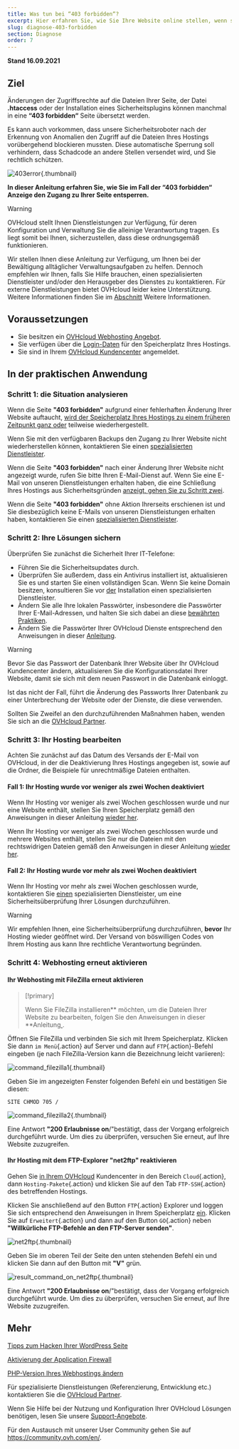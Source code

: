 ```yaml
---
title: Was tun bei “403 forbidden“?
excerpt: Hier erfahren Sie, wie Sie Ihre Website online stellen, wenn sie eine “403 forbidden“ Seite zeigt
slug: diagnose-403-forbidden
section: Diagnose
order: 7
---
```


**Stand 16.09.2021**

## Ziel

Änderungen der Zugriffsrechte auf die Dateien Ihrer Seite, der Datei **.htaccess** oder der Installation eines Sicherheitsplugins können manchmal in eine **“403 forbidden“** Seite übersetzt werden.

Es kann auch vorkommen, dass unsere Sicherheitsroboter nach der Erkennung von Anomalien den Zugriff auf die Dateien Ihres Hostings vorübergehend blockieren mussten. Diese automatische Sperrung soll verhindern, dass Schadcode an andere Stellen versendet wird, und Sie rechtlich schützen.

![403error](images/403error.png){.thumbnail}

**In dieser Anleitung erfahren Sie, wie Sie im Fall der “403 forbidden“ Anzeige den Zugang zu Ihrer Seite entsperren.**

> [!warning]
>
> OVHcloud stellt Ihnen Dienstleistungen zur Verfügung, für deren Konfiguration und Verwaltung Sie die alleinige Verantwortung tragen. Es liegt somit bei Ihnen, sicherzustellen, dass diese ordnungsgemäß funktionieren.
>
> Wir stellen Ihnen diese Anleitung zur Verfügung, um Ihnen bei der Bewältigung alltäglicher Verwaltungsaufgaben zu helfen. Dennoch empfehlen wir Ihnen, falls Sie Hilfe brauchen, einen spezialisierten Dienstleister und/oder den Herausgeber des Dienstes zu kontaktieren. Für externe Dienstleistungen bietet OVHcloud leider keine Unterstützung. Weitere Informationen finden Sie im [Abschnitt](#gofurther) Weitere Informationen.
>

## Voraussetzungen

- Sie besitzen ein [OVHcloud Webhosting Angebot](https://www.ovh.com/fr/hebergement-web/).
- Sie verfügen über die [Login-Daten](../connexion-espace-stockage-ftp-hebergement-web/#etape-1-recuperer-les-informations-necessaires-pour-se-connecter) für den Speicherplatz Ihres Hostings.
- Sie sind in Ihrem [OVHcloud Kundencenter](https://www.ovh.com/auth/?action=gotomanager&from=https://www.ovh.com/fr/&ovhSubsidiary=fr) angemeldet.

## In der praktischen Anwendung

### Schritt 1: die Situation analysieren

Wenn die Seite **"403 forbidden"** aufgrund einer fehlerhaften Änderung Ihrer Website auftaucht, [wird der Speicherplatz Ihres Hostings zu einem früheren Zeitpunkt ganz oder](../restauration-ftp-filezilla-espace-client/) teilweise wiederhergestellt.

Wenn Sie mit den verfügbaren Backups den Zugang zu Ihrer Website nicht wiederherstellen können, kontaktieren Sie einen [spezialisierten Dienstleister](https://partner.ovhcloud.com/fr/).

Wenn die Seite **"403 forbidden"** nach einer Änderung Ihrer Website nicht angezeigt wurde, rufen Sie bitte Ihren E-Mail-Dienst auf. Wenn Sie eine E-Mail von unseren Dienstleistungen erhalten haben, die eine Schließung Ihres Hostings aus Sicherheitsgründen [anzeigt, gehen Sie zu Schritt zwei](#etape2).

Wenn die Seite **"403 forbidden"** ohne Aktion Ihrerseits erschienen ist und Sie diesbezüglich keine E-Mails von unseren Dienstleistungen erhalten haben, kontaktieren Sie einen [spezialisierten Dienstleister](https://partner.ovhcloud.com/fr/).

### Schritt 2: Ihre Lösungen sichern <a name="etape2"></a>

Überprüfen Sie zunächst die Sicherheit Ihrer IT-Telefone:

- Führen Sie die Sicherheitsupdates durch.
- Überprüfen Sie außerdem, dass ein Antivirus installiert ist, aktualisieren Sie es und starten Sie einen vollständigen Scan. Wenn Sie keine Domain besitzen, konsultieren Sie vor [der](https://partner.ovhcloud.com/fr/) Installation einen spezialisierten Dienstleister.
- Ändern Sie alle Ihre lokalen Passwörter, insbesondere die Passwörter Ihrer E-Mail-Adressen, und halten Sie sich dabei an diese [bewährten Praktiken](../../../customer/gerer-son-mot-de-passe/#generer-un-bon-mot-de-passe).
- Ändern Sie die Passwörter Ihrer OVHcloud Dienste entsprechend den Anweisungen in dieser [Anleitung](../gerer-et-acceder-a-ses-mots-de-passe/).

> [!warning]
>
> Bevor Sie das Passwort der Datenbank Ihrer Website über Ihr OVHcloud Kundencenter ändern, aktualisieren Sie die Konfigurationsdatei Ihrer Website, damit sie sich mit dem neuen Passwort [ ](https://www.ovh.com/auth/?action=gotomanager&from=https://www.ovh.com/fr/&ovhSubsidiary=fr)in die Datenbank einloggt.
>
> Ist das nicht der Fall, führt die Änderung des Passworts Ihrer Datenbank zu einer Unterbrechung der Website oder der Dienste, die diese verwenden.
>
> Sollten Sie Zweifel an den durchzuführenden Maßnahmen haben, wenden Sie sich an die [OVHcloud Partner](https://partner.ovhcloud.com/fr/).
>

### Schritt 3: Ihr Hosting bearbeiten

Achten Sie zunächst auf das Datum des Versands der E-Mail von OVHcloud, in der die Deaktivierung Ihres Hostings angegeben ist, sowie auf die Ordner, die Beispiele für unrechtmäßige Dateien enthalten.

#### Fall 1: Ihr Hosting wurde vor weniger als zwei Wochen deaktiviert

Wenn Ihr Hosting vor weniger als zwei Wochen geschlossen wurde und nur eine Website enthält, stellen Sie Ihren Speicherplatz gemäß den Anweisungen in dieser Anleitung [wieder her](../restauration-ftp-filezilla-espace-client/#restaurer-lespace-de-stockage-depuis-lespace-client).

Wenn Ihr Hosting vor weniger als zwei Wochen geschlossen wurde und mehrere Websites enthält, stellen Sie nur die Dateien mit den rechtswidrigen Dateien gemäß den Anweisungen in dieser Anleitung [wieder her](../restauration-ftp-filezilla-espace-client/#restaurer-un-fichier-depuis-un-logiciel-ou-une-interface).

#### Fall 2: Ihr Hosting wurde vor mehr als zwei Wochen deaktiviert

Wenn Ihr Hosting vor mehr als zwei Wochen geschlossen wurde, kontaktieren Sie [einen](https://partner.ovhcloud.com/fr/) spezialisierten Dienstleister, um eine Sicherheitsüberprüfung Ihrer Lösungen durchzuführen. 

> [!warning]
>
> Wir empfehlen Ihnen, eine Sicherheitsüberprüfung durchzuführen, **bevor** Ihr Hosting wieder geöffnet wird. Der Versand von böswilligen Codes von Ihrem Hosting aus kann Ihre rechtliche Verantwortung begründen.
>

### Schritt 4: Webhosting erneut aktivieren

#### Ihr Webhosting mit FileZilla erneut aktivieren

> [!primary]
>
> Wenn Sie FileZilla installieren** möchten, um die Dateien Ihrer Website zu bearbeiten, folgen Sie den Anweisungen in dieser **Anleitung[ ](../mutualise-guide-utilisation-filezilla/).
>

Öffnen Sie FileZilla und verbinden Sie sich mit Ihrem Speicherplatz. Klicken Sie dann `im Menü`{.action} auf Server und dann auf `FTP`{.action}-Befehl eingeben (je nach FileZilla-Version kann die Bezeichnung leicht variieren):

![command_filezilla1](images/command_filezilla1.png){.thumbnail}

Geben Sie im angezeigten Fenster folgenden Befehl ein und bestätigen Sie diesen:

```
SITE CHMOD 705 /
```

![command_filezilla2](images/command_filezilla2.png){.thumbnail}

Eine Antwort **"200 Erlaubnisse on**/"bestätigt, dass der Vorgang erfolgreich durchgeführt wurde. Um dies zu überprüfen, versuchen Sie erneut, auf Ihre Website zuzugreifen.

#### Ihr Hosting mit dem FTP-Explorer "net2ftp" reaktivieren

Gehen Sie [in Ihrem OVHcloud](https://www.ovh.com/auth/?action=gotomanager&from=https://www.ovh.com/fr/&ovhSubsidiary=fr) Kundencenter in den Bereich `Cloud`{.action}, dann `Hosting-Pakete`{.action} und klicken Sie auf den Tab `FTP-SSH`{.action} des betreffenden Hostings.

Klicken Sie anschließend auf den Button `FTP`{.action} Explorer und loggen Sie sich entsprechend den Anweisungen in Ihrem Speicherplatz [ein](../connexion-espace-stockage-ftp-hebergement-web/#1-connexion-via-le-ftp-explorer). Klicken Sie auf `Erweitert`{.action} und dann auf den Button `GO`{.action} neben **"Willkürliche FTP-Befehle an den FTP-Server senden"**.

![net2ftp](images/net2ftp.png){.thumbnail}

Geben Sie im oberen Teil der Seite den unten stehenden Befehl ein und klicken Sie dann auf den Button mit **"V"** grün.

![result_command_on_net2ftp](images/result_command_on_net2ftp.png){.thumbnail}

Eine Antwort **"200 Erlaubnisse on**/"bestätigt, dass der Vorgang erfolgreich durchgeführt wurde. Um dies zu überprüfen, versuchen Sie erneut, auf Ihre Website zuzugreifen.

## Mehr <a name="gofurther"></a>

[Tipps zum Hacken Ihrer WordPress Seite](../piratage-de-votre-site-wordpress-conseils-et-cas-dusages/)

[Aktivierung der Application Firewall](../activation-pare-feu-applicatif/)

[PHP-Version Ihres Webhostings ändern](../configurer-le-php-sur-son-hebergement-web-mutu-2014/)

Für spezialisierte Dienstleistungen (Referenzierung, Entwicklung etc.) kontaktieren Sie die [OVHcloud Partner](https://partner.ovhcloud.com/fr/).

Wenn Sie Hilfe bei der Nutzung und Konfiguration Ihrer OVHcloud Lösungen benötigen, lesen Sie unsere [Support-Angebote](https://www.ovhcloud.com/fr/support-levels/).

Für den Austausch mit unserer User Community gehen Sie auf <https://community.ovh.com/en/>.